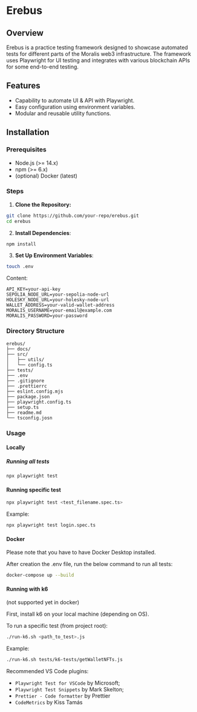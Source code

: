 # Erebus

## Overview

Erebus is a practice testing framework designed to showcase automated tests for different parts of the Moralis web3 infrastructure. The framework uses Playwright for UI testing and integrates with various blockchain APIs for some end-to-end testing.

## Features

- Capability to automate UI & API with Playwright.
- Easy configuration using environment variables.
- Modular and reusable utility functions.

## Installation

### Prerequisites

- Node.js (>= 14.x)
- npm (>= 6.x)
- (optional) Docker (latest)

### Steps

1. **Clone the Repository:**

```bash
git clone https://github.com/your-repo/erebus.git
cd erebus
```

2. **Install Dependencies**:

```bash
npm install
```

3. **Set Up Environment Variables**:

```bash
touch .env
```

Content:

```
API_KEY=your-api-key
SEPOLIA_NODE_URL=your-sepolia-node-url
HOLESKY_NODE_URL=your-holesky-node-url
WALLET_ADDRESS=your-valid-wallet-address
MORALIS_USERNAME=your-email@example.com
MORALIS_PASSWORD=your-password
```

### Directory Structure

```
erebus/
├── docs/
├── src/
│   ├── utils/
│   └── config.ts
├── tests/
├── .env
├── .gitignore
├── .prettierrc
├── eslint.config.mjs
├── package.json
├── playwright.config.ts
├── setup.ts
├── readme.md
└── tsconfig.josn
```

### Usage

#### Locally

##### Running all tests

```bash
npx playwright test
```

#### Running specific test

```bash
npx playwright test <test_filename.spec.ts>
```

Example:

```bash
npx playwright test login.spec.ts
```

#### Docker

Please note that you have to have Docker Desktop installed.

After creation the .env file, run the below command to run all tests:

```bash
docker-compose up --build
```

#### Running with k6

(not supported yet in docker)

First, install k6 on your local machine (depending on OS).

To run a specific test (from project root):

```bash
./run-k6.sh <path_to_test>.js
```

Example:

```bash
./run-k6.sh tests/k6-tests/getWalletNFTs.js
```

Recommended VS Code plugins:

- `Playwright Test for VSCode` by Microsoft;
- `Playwright Test Snippets` by Mark Skelton;
- `Prettier - Code formatter` by Prettier
- `CodeMetrics` by Kiss Tamás
